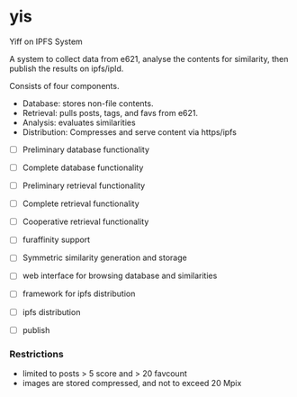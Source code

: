 # yis

Yiff on IPFS System

A system to collect data from e621, analyse the contents for similarity, then publish the results on ipfs/ipld.

Consists of four components.

- Database: stores non-file contents.
- Retrieval: pulls posts, tags, and favs from e621.
- Analysis: evaluates similarities
- Distribution: Compresses and serve content via https/ipfs

- [ ] Preliminary database functionality
- [ ] Complete database functionality

- [ ] Preliminary retrieval functionality
- [ ] Complete retrieval functionality
- [ ] Cooperative retrieval functionality
- [ ] furaffinity support

- [ ] Symmetric similarity generation and storage

- [ ] web interface for browsing database and similarities
- [ ] framework for ipfs distribution
- [ ] ipfs distribution

- [ ] publish



### Restrictions

- limited to posts > 5 score and > 20 favcount
- images are stored compressed, and not to exceed 20 Mpix
